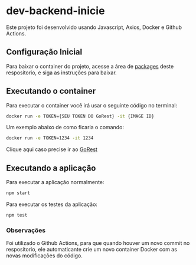 # dev-backend-inicie

Este projeto foi desenvolvido usando Javascript, Axios, Docker e Github Actions.

## Configuração Inicial

Para baixar o container do projeto, acesse a área de [packages](https://github.com/DionathanSehnem/dev-backend-inicie/pkgs/container/dev-backend-inicie) deste respositorio, e siga as instruções para baixar.

## Executando o container

Para executar o container você irá usar o seguinte código no terminal: 

```bash
docker run -e TOKEN={SEU TOKEN DO GoRest} -it {IMAGE ID}
```
Um exemplo abaixo de como ficaria o comando:

```bash
docker run -e TOKEN=1234 -it 1234
```
Clique aqui caso precise ir ao [GoRest](https://gorest.co.in/)

## Executando a aplicação


Para executar a aplicação normalmente:
```bash
npm start
```
Para executar os testes da aplicação:
```bash
npm test
```

### Observações

Foi utilizado o Github Actions, para que quando houver um novo commit no respositorio, ele automaticante crie um novo container Docker com as novas modificações do código.
